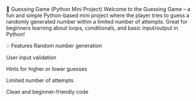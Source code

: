 🎯 Guessing Game (Python Mini Project)
Welcome to the Guessing Game – a fun and simple Python-based mini project where the player tries to guess a randomly generated number within a limited number of attempts. Great for beginners learning about loops, conditionals, and basic input/output in Python!

💡 Features
Random number generation

User input validation

Hints for higher or lower guesses

Limited number of attempts

Clean and beginner-friendly code
